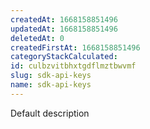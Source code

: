 ```yaml
---
createdAt: 1668158851496
updatedAt: 1668158851496
deletedAt: 0
createdFirstAt: 1668158851496
categoryStackCalculated: 
id: culbzvitbhxtgdflmztbwvmf
slug: sdk-api-keys
name: sdk-api-keys
---
```


Default description